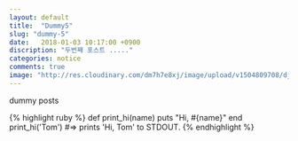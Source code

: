 ```yaml
---
layout: default
title:  "Dummy5"
slug: "dummy-5"
date:   2018-01-03 10:17:00 +0900
discription: "두번째 포스트 ....."
categories: notice
comments: true
image: "http://res.cloudinary.com/dm7h7e8xj/image/upload/v1504809708/django_g7djdj.jpg"
---
```

dummy posts 

{% highlight ruby %}
def print_hi(name)
puts "Hi, #{name}"
end
print_hi('Tom')
#=> prints 'Hi, Tom' to STDOUT.
{% endhighlight %}
 